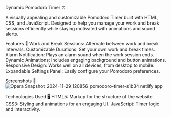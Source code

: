 Dynamic Pomodoro Timer ⏰

A visually appealing and customizable Pomodoro Timer built with HTML, CSS, and JavaScript. Designed to help you manage your work and break sessions efficiently while staying motivated with animations and sound alerts.

Features 🌟
Work and Break Sessions: Alternate between work and break intervals.
Customizable Durations: Set your own work and break times.
Alarm Notification: Plays an alarm sound when the work session ends.
Dynamic Animations: Includes engaging background and button animations.
Responsive Design: Works well on all devices, from desktop to mobile.
Expandable Settings Panel: Easily configure your Pomodoro preferences.

Screenshots 📸
![Opera Snapshot_2024-11-29_120856_pomodoro-timer-s1b34 netlify app](https://github.com/user-attachments/assets/bbd5f566-3dd5-43c3-bfc9-638aaf942dd8)

Technologies Used 🖥️
HTML5: Markup for the structure of the website.
CSS3: Styling and animations for an engaging UI.
JavaScript: Timer logic and interactivity.
